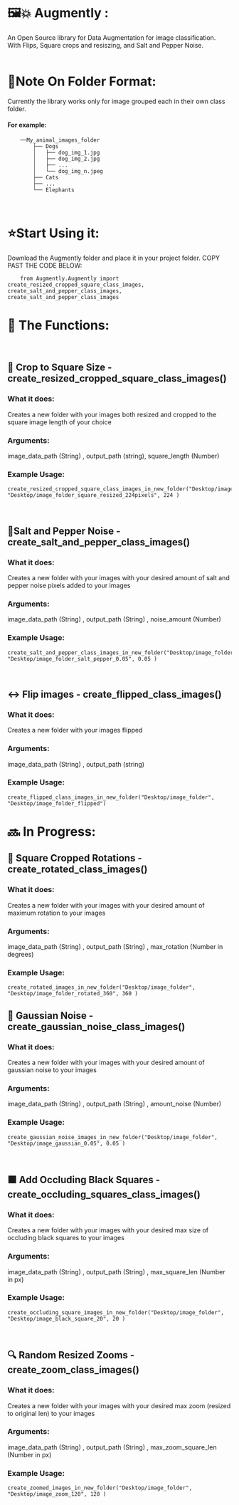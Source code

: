 # 🖼️💥 Augmently  :
An Open Source library for Data Augmentation for image classification.\
With Flips, Square crops and resiszing, and Salt and Pepper Noise.\
&nbsp;
# 📁Note On Folder Format:
Currently the library works only for image grouped each in their own class folder.
#### For example:
        ──My_animal_images_folder
            ├── Dogs
            │   ├── dog_img_1.jpg
            │   ├── dog_img_2.jpg
            │   ├── ...
            │   └── dog_img_n.jpeg
            ├── Cats
            ├── ...
            └── Elephants   
&nbsp;

# ⭐Start Using it:

Download the Augmently folder and place it in your project folder.
COPY PAST THE CODE BELOW:

        from Augmently.Augmently import create_resized_cropped_square_class_images, create_salt_and_pepper_class_images, create_salt_and_pepper_class_images
        
        
# 🤖 The Functions:
&nbsp;
## 🔲 Crop to Square Size - create_resized_cropped_square_class_images()

### What it does:  
Creates a new folder with your images both resized and cropped to the square image length of your choice

### Arguments: 
image_data_path  (String) , output_path (string), square_length (Number)

### Example Usage:

    create_resized_cropped_square_class_images_in_new_folder("Desktop/image_folder", "Desktop/image_folder_square_resized_224pixels", 224 )

&nbsp;
&nbsp;
&nbsp;
## 🧂Salt and Pepper Noise - create_salt_and_pepper_class_images()

### What it does:  
Creates a new folder with your images with your desired amount of salt and pepper noise pixels added to your images

### Arguments: 
image_data_path (String) , output_path (String) , noise_amount (Number)

### Example Usage:

    create_salt_and_pepper_class_images_in_new_folder("Desktop/image_folder", "Desktop/image_folder_salt_pepper_0.05", 0.05 )


&nbsp;
&nbsp;
&nbsp;

## ↔️ Flip images - create_flipped_class_images()

### What it does:  
Creates a new folder with your images flipped

### Arguments: 
image_data_path (String) , output_path (string)

### Example Usage:

    create_flipped_class_images_in_new_folder("Desktop/image_folder", "Desktop/image_folder_flipped")

# 🔜 In Progress:    
    
## 🔄 Square Cropped Rotations - create_rotated_class_images()

### What it does:  
Creates a new folder with your images with your desired amount of maximum rotation to your images

### Arguments: 
image_data_path (String) , output_path (String) , max_rotation (Number in degrees)

### Example Usage:

    create_rotated_images_in_new_folder("Desktop/image_folder", "Desktop/image_folder_rotated_360", 360 )
    
## 🌈 Gaussian Noise - create_gaussian_noise_class_images()

### What it does:  
Creates a new folder with your images with your desired amount of gaussian noise to your images

### Arguments: 
image_data_path (String) , output_path (String) , amount_noise (Number)

### Example Usage:

    create_gaussian_noise_images_in_new_folder("Desktop/image_folder", "Desktop/image_gaussian_0.05", 0.05 )


&nbsp;
&nbsp;
&nbsp;

## ⬛ Add Occluding Black Squares - create_occluding_squares_class_images()

### What it does:  
Creates a new folder with your images with your desired max size of occluding black squares to your images

### Arguments: 
image_data_path (String) , output_path (String) , max_square_len (Number in px)

### Example Usage:

    create_occluding_square_images_in_new_folder("Desktop/image_folder", "Desktop/image_black_square_20", 20 )


&nbsp;
&nbsp;
&nbsp;

## 🔍 Random Resized Zooms - create_zoom_class_images()

### What it does:  
Creates a new folder with your images with your desired max zoom (resized to original len) to your images

### Arguments: 
image_data_path (String) , output_path (String) , max_zoom_square_len (Number in px)

### Example Usage:

    create_zoomed_images_in_new_folder("Desktop/image_folder", "Desktop/image_zoom_120", 120 )


&nbsp;
&nbsp;
&nbsp;

